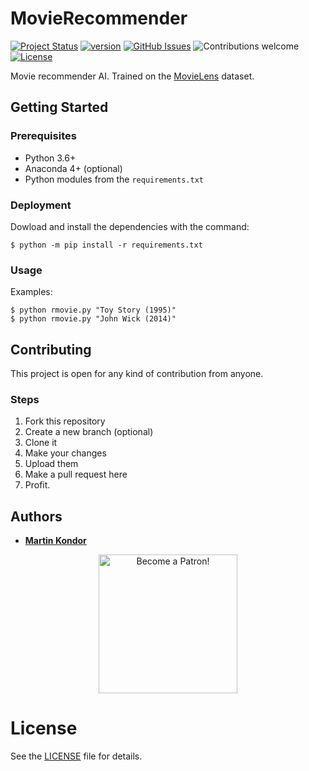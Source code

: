 # MovieRecommender

[![Project Status](https://img.shields.io/badge/status-active-brightgreen.svg)](https://github.com/MartinKondor/MovieRecommender/)
[![version](https://img.shields.io/badge/version-2019.07-brightgreen.svg)](https://github.com/MartinKondor/MovieRecommender)
[![GitHub Issues](https://img.shields.io/github/issues/MartinKondor/MovieRecommender.svg)](https://github.com/MartinKondor/MovieRecommender/issues)
![Contributions welcome](https://img.shields.io/badge/contributions-welcome-blue.svg)
[![License](https://img.shields.io/badge/license-MIT-blue.svg)](https://opensource.org/licenses/MIT)

Movie recommender AI. Trained on the [MovieLens](https://grouplens.org/datasets/movielens/) dataset.

## Getting Started

### Prerequisites

* Python 3.6+
* Anaconda 4+ (optional)
* Python modules from the `requirements.txt`

### Deployment

Dowload and install the dependencies with the command:

```
$ python -m pip install -r requirements.txt
```

### Usage

Examples:

```
$ python rmovie.py "Toy Story (1995)"
$ python rmovie.py "John Wick (2014)"
```

## Contributing

This project is open for any kind of contribution from anyone.

### Steps

1. Fork this repository
2. Create a new branch (optional)
3. Clone it
4. Make your changes
5. Upload them
6. Make a pull request here
7. Profit.

## Authors

* **[Martin Kondor](https://github.com/MartinKondor)**

<p align="center"><a href="https://www.patreon.com/bePatron?u=17006186" data-patreon-widget-type="become-patron-button"><img width="222" class="img-responsive" alt="Become a Patron!" title="Become a Patron!" src="https://martinkondor.github.io/img/become_a_patron_button.png"></a></p>

# License

See the [LICENSE](LICENSE) file for details.
